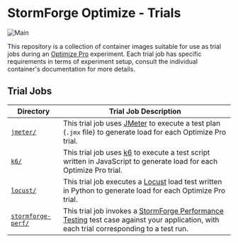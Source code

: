 # StormForge Optimize - Trials

![Main](https://github.com/thestormforge/optimize-trials/workflows/Main/badge.svg)

This repository is a collection of container images suitable for use as trial jobs during an [Optimize Pro](https://docs.stormforge.io/optimize-pro/) experiment. Each trial job has specific requirements in terms of experiment setup, consult the individual container's documentation for more details.

## Trial Jobs

| Directory                                | Trial Job Description |
|------------------------------------------|-----------------------|
| [`jmeter/`](./jmeter/)                   | This trial job uses [JMeter](https://jmeter.apache.org/) to execute a test plan (`.jmx` file) to generate load for each Optimize Pro trial. |
| [`k6/`](./k6/)                           | This trial job uses [k6](https://k6.io) to execute a test script written in JavaScript to generate load for each Optimize Pro trial. |
| [`locust/`](./locust/)                   | This trial job executes a [Locust](https://locust.io/) load test written in Python to generate load for each Optimize Pro trial. |
| [`stormforge-perf/`](./stormforge-perf/) | This trial job invokes a [StormForge Performance Testing](https://www.stormforge.io/performance-testing/) test case against your application, with each trial corresponding to a test run. |
